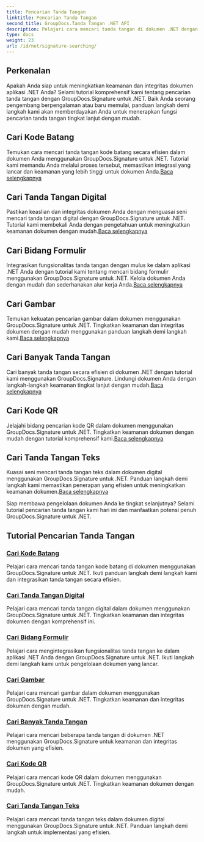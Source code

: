 ```yaml
---
title: Pencarian Tanda Tangan
linktitle: Pencarian Tanda Tangan
second_title: GroupDocs.Tanda Tangan .NET API
description: Pelajari cara mencari tanda tangan di dokumen .NET dengan tutorial GroupDocs.Signature untuk .NET. Tingkatkan keamanan dengan pencarian kode batang, digital, gambar, teks, dan kode QR.
type: docs
weight: 23
url: /id/net/signature-searching/
---
```

## Perkenalan

Apakah Anda siap untuk meningkatkan keamanan dan integritas dokumen aplikasi .NET Anda? Selami tutorial komprehensif kami tentang pencarian tanda tangan dengan GroupDocs.Signature untuk .NET. Baik Anda seorang pengembang berpengalaman atau baru memulai, panduan langkah demi langkah kami akan memberdayakan Anda untuk menerapkan fungsi pencarian tanda tangan tingkat lanjut dengan mudah.

## Cari Kode Batang
 Temukan cara mencari tanda tangan kode batang secara efisien dalam dokumen Anda menggunakan GroupDocs.Signature untuk .NET. Tutorial kami memandu Anda melalui proses tersebut, memastikan integrasi yang lancar dan keamanan yang lebih tinggi untuk dokumen Anda.[Baca selengkapnya](./search-for-barcode/)

## Cari Tanda Tangan Digital
 Pastikan keaslian dan integritas dokumen Anda dengan menguasai seni mencari tanda tangan digital dengan GroupDocs.Signature untuk .NET. Tutorial kami membekali Anda dengan pengetahuan untuk meningkatkan keamanan dokumen dengan mudah.[Baca selengkapnya](./search-for-digital-signatures/)

## Cari Bidang Formulir
Integrasikan fungsionalitas tanda tangan dengan mulus ke dalam aplikasi .NET Anda dengan tutorial kami tentang mencari bidang formulir menggunakan GroupDocs.Signature untuk .NET. Kelola dokumen Anda dengan mudah dan sederhanakan alur kerja Anda.[Baca selengkapnya](./search-for-form-fields/)

## Cari Gambar
 Temukan kekuatan pencarian gambar dalam dokumen menggunakan GroupDocs.Signature untuk .NET. Tingkatkan keamanan dan integritas dokumen dengan mudah menggunakan panduan langkah demi langkah kami.[Baca selengkapnya](./search-for-images/)

## Cari Banyak Tanda Tangan
 Cari banyak tanda tangan secara efisien di dokumen .NET dengan tutorial kami menggunakan GroupDocs.Signature. Lindungi dokumen Anda dengan langkah-langkah keamanan tingkat lanjut dengan mudah.[Baca selengkapnya](./search-for-multiple-signatures/)

## Cari Kode QR
 Jelajahi bidang pencarian kode QR dalam dokumen menggunakan GroupDocs.Signature untuk .NET. Tingkatkan keamanan dokumen dengan mudah dengan tutorial komprehensif kami.[Baca selengkapnya](./search-for-qr-codes/)

## Cari Tanda Tangan Teks
Kuasai seni mencari tanda tangan teks dalam dokumen digital menggunakan GroupDocs.Signature untuk .NET. Panduan langkah demi langkah kami memastikan penerapan yang efisien untuk meningkatkan keamanan dokumen.[Baca selengkapnya](./search-for-text-signatures/)

Siap membawa pengelolaan dokumen Anda ke tingkat selanjutnya? Selami tutorial pencarian tanda tangan kami hari ini dan manfaatkan potensi penuh GroupDocs.Signature untuk .NET.

## Tutorial Pencarian Tanda Tangan
### [Cari Kode Batang](./search-for-barcode/)
Pelajari cara mencari tanda tangan kode batang di dokumen menggunakan GroupDocs.Signature untuk .NET. Ikuti panduan langkah demi langkah kami dan integrasikan tanda tangan secara efisien.
### [Cari Tanda Tangan Digital](./search-for-digital-signatures/)
Pelajari cara mencari tanda tangan digital dalam dokumen menggunakan GroupDocs.Signature untuk .NET. Tingkatkan keamanan dan integritas dokumen dengan komprehensif ini.
### [Cari Bidang Formulir](./search-for-form-fields/)
Pelajari cara mengintegrasikan fungsionalitas tanda tangan ke dalam aplikasi .NET Anda dengan GroupDocs.Signature untuk .NET. Ikuti langkah demi langkah kami untuk pengelolaan dokumen yang lancar.
### [Cari Gambar](./search-for-images/)
Pelajari cara mencari gambar dalam dokumen menggunakan GroupDocs.Signature untuk .NET. Tingkatkan keamanan dan integritas dokumen dengan mudah.
### [Cari Banyak Tanda Tangan](./search-for-multiple-signatures/)
Pelajari cara mencari beberapa tanda tangan di dokumen .NET menggunakan GroupDocs.Signature untuk keamanan dan integritas dokumen yang efisien.
### [Cari Kode QR](./search-for-qr-codes/)
Pelajari cara mencari kode QR dalam dokumen menggunakan GroupDocs.Signature untuk .NET. Tingkatkan keamanan dokumen dengan mudah.
### [Cari Tanda Tangan Teks](./search-for-text-signatures/)
Pelajari cara mencari tanda tangan teks dalam dokumen digital menggunakan GroupDocs.Signature untuk .NET. Panduan langkah demi langkah untuk implementasi yang efisien.
